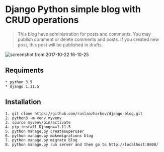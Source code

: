 # Django Python simple blog with CRUD operations

> This blog have administration for posts and comments. You may publish comment or delete comments and posts.
If you created new post, this post will be published in drafts. 

![screenshot from 2017-10-22 16-10-25](https://user-images.githubusercontent.com/28437795/31860904-2253bce8-b744-11e7-9e60-7426320770a0.png)

## Requiments
    * python 3.5
    * django 1.11.5

## Installation

    1. git clone https://github.com/ruslanzharkov/django-blog.git
    2. python3 -m venv myvenv
    3. source myvenv/bin/activate
    4. pip install Django==1.11.5
    5. python manage.py createsuperuser 
    6. python manage.py makemigrations blog
    7. python manage.py migrate blog
    8. python manage.py run server and then go to http://localhost:8000/

    

